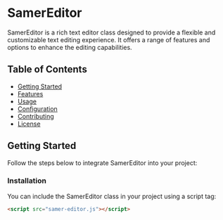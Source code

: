 # SamerEditor

SamerEditor is a rich text editor class designed to provide a flexible and customizable text editing experience. It offers a range of features and options to enhance the editing capabilities.

## Table of Contents
- [Getting Started](#getting-started)
- [Features](#features)
- [Usage](#usage)
- [Configuration](#configuration)
- [Contributing](#contributing)
- [License](#license)

## Getting Started

Follow the steps below to integrate SamerEditor into your project:

### Installation

You can include the SamerEditor class in your project using a script tag:

```html
<script src="samer-editor.js"></script>

